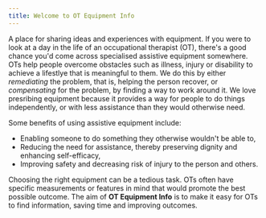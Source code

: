 ```yaml
---
title: Welcome to OT Equipment Info
---
```


A place for sharing ideas and experiences with equipment. If you were to look
at a day in the life of an occupational therapist (OT), there's a good chance
you'd come across specialised assistive equipment somewhere. OTs help people
overcome obstacles such as illness, injury or disability to achieve a lifestlye
that is meaningful to them. We do this by either *remediating* the problem, that
is, helping the person recover, or *compensating* for the problem, by finding a
way to work around it. We love presribing equipment because it provides a way
for people to do things independently, or with less assistance than they would 
otherwise need. 

Some benefits of using assistive equipment include:

* Enabling someone to do something they otherwise wouldn't be able to,
* Reducing the need for assistance, thereby preserving dignity and enhancing
self-efficacy,
* Improving safety and decreasing risk of injury to the person and others.

Choosing the right equipment can be a tedious task. OTs often have specific
measurements or features in mind that would promote the best possible outcome. 
The aim of **OT Equipment Info** is to make it easy for OTs to find information,
saving time and improving outcomes.


